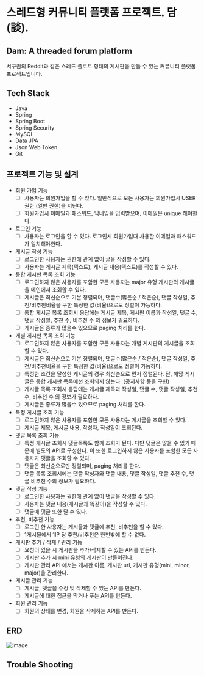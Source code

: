 # 스레드형 커뮤니티 플랫폼 프로젝트. 담(談).
Dam: A threaded forum platform
--
서구권의 Reddit과 같은 스레드 플로트 형태의 게시판을 만들 수 있는 커뮤니티 플랫폼 프로젝트입니다.

## Tech Stack
* Java
* Spring
* Spring Boot
* Spring Security
* MySQL
* Data JPA
* Json Web Token
* Git

## 프로젝트 기능 및 설계
* 회원 가입 기능
  - [ ] 사용자는 회원가입을 할 수 있다. 일반적으로 모든 사용자는 회원가입시 USER 권한 (일반 권한)을 지닌다.
  - [ ] 회원가입시 이메일과 패스워드, 닉네임을 입력받으며, 이메일은 unique 해야한다.

* 로그인 기능
  - [ ] 사용자는 로그인을 할 수 있다. 로그인시 회원가입때 사용한 이메일과 패스워드가 일치해야한다.

* 게시글 작성 기능
  - [ ] 로그인한 사용자는 권한에 관계 없이 글을 작성할 수 있다.
  - [ ] 사용자는 게시글 제목(텍스트), 게시글 내용(텍스트)를 작성할 수 있다.

* 통합 게시판 목록 조회 기능
  - [ ] 로그인하지 않은 사용자를 포함한 모든 사용자는 major 유형 게시판의 게시글을 메인에서 조회할 수 있다.
  - [ ] 게시글은 최신순으로 기본 정렬되며, 댓글수(많은순 / 적은순), 댓글 작성일, 추천/비추천비율을 구한 특정한 값(비율)으로도 정렬이 가능하다.
  - [ ] 통합 게시글 목록 조회시 응답에는 게시글 제목, 게시판 이름과 작성일, 댓글 수, 댓글 작성일, 추천 수, 비추천 수 의 정보가 필요하다.
  - [ ] 게시글은 종류가 많을수 있으므로 paging 처리를 한다.

* 개별 게시판 목록 조회 기능
  - [ ] 로그인하지 않은 사용자를 포함한 모든 사용자는 개별 게시판의 게시글을 조회할 수 있다.
  - [ ] 게시글은 최신순으로 기본 정렬되며, 댓글수(많은순 / 적은순), 댓글 작성일, 추천/비추천비율을 구한 특정한 값(비율)으로도 정렬이 가능하다.
  - [ ] 특정한 조건을 달성한 게시글의 경우 최신순으로 먼저 정렬된다. 단, 해당 게시글은 통합 게시판 목록에선 조회되지 않는다. (공지사항 등을 구현)
  - [ ] 게시글 목록 조회시 응답에는 게시글 제목과 작성일, 댓글 수, 댓글 작성일, 추천 수, 비추천 수 의 정보가 필요하다.
  - [ ] 게시글은 종류가 많을수 있으므로 paging 처리를 한다.

* 특정 게시글 조회 기능
  - [ ] 로그인하지 않은 사용자를 포함한 모든 사용자는 게시글을 조회할 수 있다.
  - [ ] 게시글 제목, 게시글 내용, 작성자, 작성일이 조회된다.

* 댓글 목록 조회 기능
  - [ ] 특정 게시글 조회시 댓글목록도 함께 조회가 된다. 다만 댓글은 많을 수 있기 때문에 별도의 API로 구성한다. 이 또한 로그인하지 않은 사용자를 포함한 모든 사용자가 댓글을 조회할 수 있다.
  - [ ] 댓글은 최신순으로만 정렬되며, paging 처리를 한다.
  - [ ] 댓글 목록 조회시에는 댓글 작성자와 댓글 내용, 댓글 작성일, 댓글 추천 수, 댓글 비추천 수의 정보가 필요하다.

* 댓글 작성 기능
  - [ ] 로그인한 사용자는 권한에 관계 없이 댓글을 작성할 수 있다.
  - [ ] 사용자는 댓글 내용(게시글과 똑같이)을 작성할 수 있다.
  - [ ] 댓글에 댓글 또한 달 수 있다.

* 추천, 비추천 기능
  - [ ] 로그인 한 사용자는 게시물과 댓글에 추천, 비추천을 할 수 있다.
  - [ ] 1게시물에서 1IP 당 추천/비추천은 한번밖에 할 수 없다.

* 게시판 추가 / 삭제 / 관리 기능
  - [ ] 요청이 있을 시 게시판을 추가/삭제할 수 있는 API를 만든다.
  - [ ] 게시판 추가 시 mini 유형의 게시판이 만들어진다.
  - [ ] 게시판 관리 API 에서는 게시판 이름, 게시판 url, 게시판 유형(mini, minor, major)을 관리한다.

* 게시글 관리 기능
  - [ ] 게시글, 댓글을 수정 및 삭제할 수 있는 API를 만든다.
  - [ ] 게시글에 대한 접근을 막거나 푸는 API를 만든다.

* 회원 관리 기능
  - [ ] 회원의 상태를 변경, 회원을 삭제하는 API를 만든다.
 
## ERD
![image](https://github.com/peppone-choi/dam/assets/4508765/d351c607-90e6-4265-af12-64b020a86a74)



## Trouble Shooting
